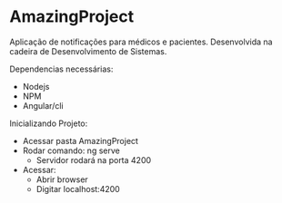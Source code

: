 # AmazingProject
Aplicação de notificações para médicos e pacientes. Desenvolvida na cadeira de Desenvolvimento de Sistemas.

Dependencias necessárias:
- Nodejs
- NPM
- Angular/cli

Inicializando Projeto:
- Acessar pasta AmazingProject
- Rodar comando: ng serve
   - Servidor rodará na porta 4200
- Acessar:
   - Abrir browser
   - Digitar localhost:4200